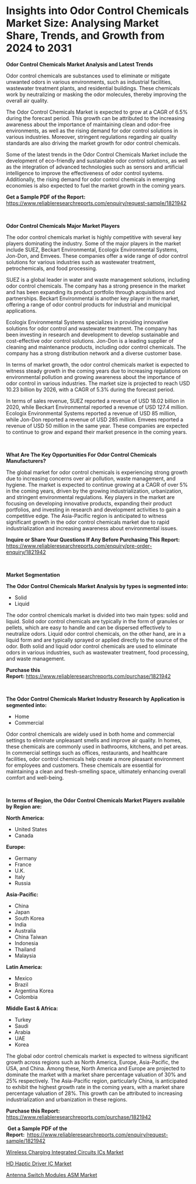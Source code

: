 <p><h1>Insights into Odor Control Chemicals Market Size: Analysing Market Share, Trends, and Growth from 2024 to 2031</h1></p><p><strong>Odor Control Chemicals Market Analysis and Latest Trends</strong></p>
<p><p>Odor control chemicals are substances used to eliminate or mitigate unwanted odors in various environments, such as industrial facilities, wastewater treatment plants, and residential buildings. These chemicals work by neutralizing or masking the odor molecules, thereby improving the overall air quality.</p><p>The Odor Control Chemicals Market is expected to grow at a CAGR of 6.5% during the forecast period. This growth can be attributed to the increasing awareness about the importance of maintaining clean and odor-free environments, as well as the rising demand for odor control solutions in various industries. Moreover, stringent regulations regarding air quality standards are also driving the market growth for odor control chemicals.</p><p>Some of the latest trends in the Odor Control Chemicals Market include the development of eco-friendly and sustainable odor control solutions, as well as the integration of advanced technologies such as sensors and artificial intelligence to improve the effectiveness of odor control systems. Additionally, the rising demand for odor control chemicals in emerging economies is also expected to fuel the market growth in the coming years.</p></p>
<p><strong>Get a Sample PDF of the Report:&nbsp;</strong> <a href="https://www.reliableresearchreports.com/enquiry/request-sample/1821942">https://www.reliableresearchreports.com/enquiry/request-sample/1821942</a></p>
<p>&nbsp;</p>
<p><strong>Odor Control Chemicals Major Market Players</strong></p>
<p><p>The odor control chemicals market is highly competitive with several key players dominating the industry. Some of the major players in the market include SUEZ, Beckart Environmental, Ecologix Environmental Systems, Jon-Don, and Emvees. These companies offer a wide range of odor control solutions for various industries such as wastewater treatment, petrochemicals, and food processing.</p><p>SUEZ is a global leader in water and waste management solutions, including odor control chemicals. The company has a strong presence in the market and has been expanding its product portfolio through acquisitions and partnerships. Beckart Environmental is another key player in the market, offering a range of odor control products for industrial and municipal applications.</p><p>Ecologix Environmental Systems specializes in providing innovative solutions for odor control and wastewater treatment. The company has been investing in research and development to develop sustainable and cost-effective odor control solutions. Jon-Don is a leading supplier of cleaning and maintenance products, including odor control chemicals. The company has a strong distribution network and a diverse customer base.</p><p>In terms of market growth, the odor control chemicals market is expected to witness steady growth in the coming years due to increasing regulations on environmental pollution and growing awareness about the importance of odor control in various industries. The market size is projected to reach USD 10.23 billion by 2026, with a CAGR of 5.3% during the forecast period.</p><p>In terms of sales revenue, SUEZ reported a revenue of USD 18.02 billion in 2020, while Beckart Environmental reported a revenue of USD 127.4 million. Ecologix Environmental Systems reported a revenue of USD 85 million, while Jon-Don reported a revenue of USD 285 million. Emvees reported a revenue of USD 50 million in the same year. These companies are expected to continue to grow and expand their market presence in the coming years.</p></p>
<p>&nbsp;</p>
<p><strong>What Are The Key Opportunities For Odor Control Chemicals Manufacturers?</strong></p>
<p><p>The global market for odor control chemicals is experiencing strong growth due to increasing concerns over air pollution, waste management, and hygiene. The market is expected to continue growing at a CAGR of over 5% in the coming years, driven by the growing industrialization, urbanization, and stringent environmental regulations. Key players in the market are focusing on developing innovative products, expanding their product portfolios, and investing in research and development activities to gain a competitive edge. The Asia-Pacific region is anticipated to witness significant growth in the odor control chemicals market due to rapid industrialization and increasing awareness about environmental issues.</p></p>
<p><strong>Inquire or Share Your Questions If Any Before Purchasing This Report:</strong> <a href="https://www.reliableresearchreports.com/enquiry/pre-order-enquiry/1821942">https://www.reliableresearchreports.com/enquiry/pre-order-enquiry/1821942</a></p>
<p>&nbsp;</p>
<p><strong>Market Segmentation</strong></p>
<p><strong>The Odor Control Chemicals Market Analysis by types is segmented into:</strong></p>
<p><ul><li>Solid</li><li>Liquid</li></ul></p>
<p><p>The odor control chemicals market is divided into two main types: solid and liquid. Solid odor control chemicals are typically in the form of granules or pellets, which are easy to handle and can be dispersed effectively to neutralize odors. Liquid odor control chemicals, on the other hand, are in a liquid form and are typically sprayed or applied directly to the source of the odor. Both solid and liquid odor control chemicals are used to eliminate odors in various industries, such as wastewater treatment, food processing, and waste management.</p></p>
<p><strong>Purchase this Report:&nbsp;</strong><a href="https://www.reliableresearchreports.com/purchase/1821942">https://www.reliableresearchreports.com/purchase/1821942</a></p>
<p>&nbsp;</p>
<p><strong>The Odor Control Chemicals Market Industry Research by Application is segmented into:</strong></p>
<p><ul><li>Home</li><li>Commercial</li></ul></p>
<p><p>Odor control chemicals are widely used in both home and commercial settings to eliminate unpleasant smells and improve air quality. In homes, these chemicals are commonly used in bathrooms, kitchens, and pet areas. In commercial settings such as offices, restaurants, and healthcare facilities, odor control chemicals help create a more pleasant environment for employees and customers. These chemicals are essential for maintaining a clean and fresh-smelling space, ultimately enhancing overall comfort and well-being.</p></p>
<p>&nbsp;</p>
<p><strong>In terms of Region, the Odor Control Chemicals Market Players available by Region are:</strong></p>
<p>
    <p> <strong> North America: </strong>
        <ul>
            <li>United States</li>
            <li>Canada</li>
        </ul>
        </p> 
    <p> <strong> Europe: </strong>
        <ul>
            <li>Germany</li>
            <li>France</li>
            <li>U.K.</li>
            <li>Italy</li>
            <li>Russia</li>
        </ul>
        </p> 
    <p> <strong> Asia-Pacific: </strong>
        <ul>
            <li>China</li>
            <li>Japan</li>
            <li>South Korea</li>
            <li>India</li>
            <li>Australia</li>
            <li>China Taiwan</li>
            <li>Indonesia</li>
            <li>Thailand</li>
            <li>Malaysia</li>
        </ul>
        </p> 
    <p> <strong> Latin America: </strong>
        <ul>
            <li>Mexico</li>
            <li>Brazil</li>
            <li>Argentina Korea</li>
            <li>Colombia</li>
        </ul>
        </p> 
    <p> <strong> Middle East & Africa: </strong>
        <ul>
            <li>Turkey</li>
            <li>Saudi</li>
            <li>Arabia</li>
            <li>UAE</li>
            <li>Korea</li>
        </ul>
    </p>
    </p>
<p><p>The global odor control chemicals market is expected to witness significant growth across regions such as North America, Europe, Asia-Pacific, the USA, and China. Among these, North America and Europe are projected to dominate the market with a market share percentage valuation of 30% and 25% respectively. The Asia-Pacific region, particularly China, is anticipated to exhibit the highest growth rate in the coming years, with a market share percentage valuation of 28%. This growth can be attributed to increasing industrialization and urbanization in these regions.</p></p>
<p><strong>Purchase this Report: </strong><a href="https://www.reliableresearchreports.com/purchase/1821942">https://www.reliableresearchreports.com/purchase/1821942</a></p>
<p>&nbsp;<strong>Get a Sample PDF of the Report:&nbsp;&nbsp;</strong><a href="https://www.reliableresearchreports.com/enquiry/request-sample/1821942">https://www.reliableresearchreports.com/enquiry/request-sample/1821942</a></p>
<p><strong></strong></p>
<p><p><a href="https://view.publitas.com/reportprime-1/wireless-charging-integrated-circuits-ics-market-provides-a-comprehensive-analysis-including-a-macro-overview-of-the-market-as-well-as-micro-details-such-as-market-size-and-competitive-landscape/">Wireless Charging Integrated Circuits ICs Market</a></p><p><a href="https://view.publitas.com/reportprime-1/hd-haptic-driver-ic-market-provides-detailed-segmentation-of-this-market-based-on-type-application-and-region-and-forecast-for-the-period-from-2023-2030/">HD Haptic Driver IC Market</a></p><p><a href="https://view.publitas.com/reportprime-1/antenna-switch-modules-asm-market-size-growth-and-forecast-from-2023-2030/">Antenna Switch Modules ASM Market</a></p></p>